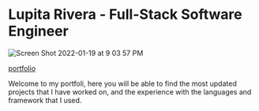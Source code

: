# Lupita Rivera - Full-Stack Software Engineer 


![Screen Shot 2022-01-19 at 9 03 57 PM](https://user-images.githubusercontent.com/76535021/150264748-d651a7d2-62fa-4f9e-ad22-75fc2bf9fafc.png)


[portfolio](https://github.com/LupitaLee/portfolio)


Welcome to my portfoli, here you will be able to find the most updated projects that I have worked on, and the experience with the languages and framework that I used.
